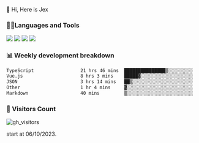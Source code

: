  👋 Hi, Here is Jex

 

### 🧑‍💻Languages and Tools

<code><a href="https://react.dev"><img src="https://api.iconify.design/logos:react.svg" /></a></code>
<code><a href="https://github.com/vuejs/core"><img src="https://api.iconify.design/logos:vue.svg" /></a></code> 
<code><a href="https://github.com/microsoft/TypeScript"><img src="https://api.iconify.design/logos:typescript-icon.svg" /></a></code>
<code><a href="https://threejs.org/"><img src="https://api.iconify.design/logos:threejs.svg" /></a></code>

### 📊 Weekly development breakdown

<!--START_SECTION:waka-->

```txt
TypeScript                 21 hrs 46 mins  ███████████████▒░░░░░░░░░   61.85 %
Vue.js                     8 hrs 3 mins    █████▓░░░░░░░░░░░░░░░░░░░   22.90 %
JSON                       3 hrs 14 mins   ██▒░░░░░░░░░░░░░░░░░░░░░░   09.23 %
Other                      1 hr 4 mins     ▓░░░░░░░░░░░░░░░░░░░░░░░░   03.06 %
Markdown                   40 mins         ▒░░░░░░░░░░░░░░░░░░░░░░░░   01.91 %
```

<!--END_SECTION:waka-->


### 👀 Visitors Count

![gh_visitors](https://profile-counter.glitch.me/jexlau/count.svg)

start at 06/10/2023.
